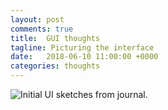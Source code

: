 ```yaml
---
layout: post
comments: true
title:  GUI thoughts
tagline: Picturing the interface
date:   2018-06-10 11:00:00 +0000
categories: thoughts
---
```


![Initial UI sketches from journal.](media/gui-thoughts.jpg)
